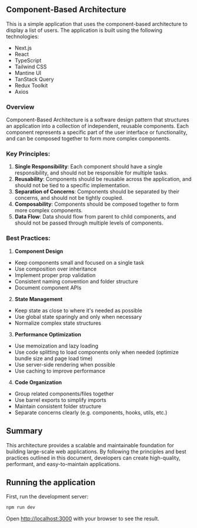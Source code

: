## Component-Based Architecture

This is a simple application that uses the component-based architecture to display a list of users. The application is built using the following technologies:

- Next.js
- React
- TypeScript
- Tailwind CSS
- Mantine UI
- TanStack Query
- Redux Toolkit
- Axios

### Overview

Component-Based Architecture is a software design pattern that structures an application into a collection of independent, reusable components. Each component represents a specific part of the user interface or functionality, and can be composed together to form more complex components.

### Key Principles:

1. **Single Responsibility**: Each component should have a single responsibility, and should not be responsible for multiple tasks.
2. **Reusability**: Components should be reusable across the application, and should not be tied to a specific implementation.
3. **Separation of Concerns**: Components should be separated by their concerns, and should not be tightly coupled.
4. **Composability**: Components should be composed together to form more complex components.
5. **Data Flow**: Data should flow from parent to child components, and should not be passed through multiple levels of components.

### Best Practices:

1. **Component Design**

- Keep components small and focused on a single task
- Use composition over inheritance
- Implement proper prop validation
- Consistent naming convention and folder structure
- Document component APIs

2. **State Management**

- Keep state as close to where it's needed as possible
- Use global state sparingly and only when necessary
- Normalize complex state structures

3. **Performance Optimization**

- Use memoization and lazy loading
- Use code splitting to load components only when needed (optimize bundle size and page load time)
- Use server-side rendering when possible
- Use caching to improve performance

4. **Code Organization**

- Group related components/files together
- Use barrel exports to simplify imports
- Maintain consistent folder structure
- Separate concerns clearly (e.g. components, hooks, utils, etc.)

## Summary

This architecture provides a scalable and maintainable foundation for building large-scale web applications. By following the principles and best practices outlined in this document, developers can create high-quality, performant, and easy-to-maintain applications.

## Running the application

First, run the development server:

```bash
npm run dev
```

Open [http://localhost:3000](http://localhost:3000) with your browser to see the result.
